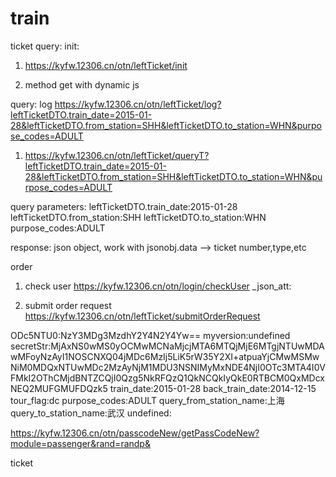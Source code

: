 train
=====
ticket query: 
init:
1. https://kyfw.12306.cn/otn/leftTicket/init

2. method get with dynamic js

query:
log 
https://kyfw.12306.cn/otn/leftTicket/log?leftTicketDTO.train_date=2015-01-28&leftTicketDTO.from_station=SHH&leftTicketDTO.to_station=WHN&purpose_codes=ADULT

1. https://kyfw.12306.cn/otn/leftTicket/queryT?leftTicketDTO.train_date=2015-01-28&leftTicketDTO.from_station=SHH&leftTicketDTO.to_station=WHN&purpose_codes=ADULT

query parameters:
leftTicketDTO.train_date:2015-01-28
leftTicketDTO.from_station:SHH
leftTicketDTO.to_station:WHN
purpose_codes:ADULT

response:
json object,  work with jsonobj.data --> ticket number,type,etc

order
1. check user
https://kyfw.12306.cn/otn/login/checkUser
_json_att:

2. submit order request
https://kyfw.12306.cn/otn/leftTicket/submitOrderRequest

ODc5NTU0:NzY3MDg3MzdhY2Y4N2Y4Yw==
myversion:undefined
secretStr:MjAxNS0wMS0yOCMwMCNaMjcjMTA6MTQjMjE6MTgjNTUwMDAwMFoyNzAyI1NOSCNXQ04jMDc6MzIj5LiK5rW35Y2XI+atpuaYjCMwMSMwNiM0MDQxNTUwMDc2MzAyNjM1MDU3NSNIMyMxNDE4NjI0OTc3MTA4I0VFMkI2OThCMjdBNTZCQjI0Qzg5NkRFQzQ1QkNCQkIyQkE0RTBCM0QxMDcxNEQ2MUFGMUFDQzk5
train_date:2015-01-28
back_train_date:2014-12-15
tour_flag:dc
purpose_codes:ADULT
query_from_station_name:上海
query_to_station_name:武汉
undefined:


https://kyfw.12306.cn/otn/passcodeNew/getPassCodeNew?module=passenger&rand=randp&






ticket
